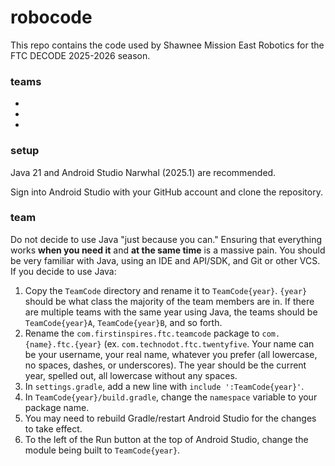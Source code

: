# robocode

This repo contains the code used by Shawnee Mission East Robotics for the FTC DECODE 2025-2026 season.

### teams

-   
- 
- 

### setup

Java 21 and Android Studio Narwhal (2025.1) are recommended.

Sign into Android Studio with your GitHub account and clone the repository.

### team

Do not decide to use Java "just because you can." Ensuring that everything works **when you need it** and **at the same time** is a massive pain. You should be very familiar with Java, using an IDE and API/SDK, and Git or other VCS. If you decide to use Java:

1. Copy the `TeamCode` directory and rename it to `TeamCode{year}`. `{year}` should be what class the majority of the team members are in. If there are multiple teams with the same year using Java, the teams should be `TeamCode{year}A`, `TeamCode{year}B`, and so forth.
2. Rename the `com.firstinspires.ftc.teamcode` package to `com.{name}.ftc.{year}` (ex. `com.technodot.ftc.twentyfive`. Your name can be your username, your real name, whatever you prefer (all lowercase, no spaces, dashes, or underscores).  The year should be the current year, spelled out, all lowercase without any spaces.
3. In `settings.gradle`, add a new line with `include ':TeamCode{year}'`.
4. In `TeamCode{year}/build.gradle`, change the `namespace` variable to your package name.
5. You may need to rebuild Gradle/restart Android Studio for the changes to take effect.
6. To the left of the Run button at the top of Android Studio, change the module being built to `TeamCode{year}`.
